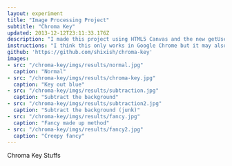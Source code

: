 ```yaml
---
layout: experiment
title: "Image Processing Project"
subtitle: "Chroma Key"
updated: 2013-12-12T23:11:33.176Z
description: "I made this project using HTML5 Canvas and the new getUserMedia() function to interact with the user's webcam through the browser. I made this for my Image Processing class (Fall 2013). I spent about a day working on it. The idea is to do chroma keying (green screen) to remove certain pixels. I tried out a couple of different made-up techniques. Check out the results!"
instructions: "I think this only works in Google Chrome but it may also work in Firefox (dunno). Your browser should ask you if you want to share your webcam then you should see your beautiful mug pop up over the image of the beach.<br>There are three settings. Each of which work poorly (lol) but are fun nonetheless."
github: 'https://github.com/shixish/chroma-key'
images:
- src: "/chroma-key/imgs/results/normal.jpg"
  caption: "Normal"
- src: "/chroma-key/imgs/results/chroma-key.jpg"
  caption: "Key out blue"
- src: "/chroma-key/imgs/results/subtraction.jpg"
  caption: "Subtract the background"
- src: "/chroma-key/imgs/results/subtraction2.jpg"
  caption: "Subtract the background (junk)"
- src: "/chroma-key/imgs/results/fancy.jpg"
  caption: "Fancy made up method"
- src: "/chroma-key/imgs/results/fancy2.jpg"
  caption: "Creepy fancy"
---
```

Chroma Key Stuffs